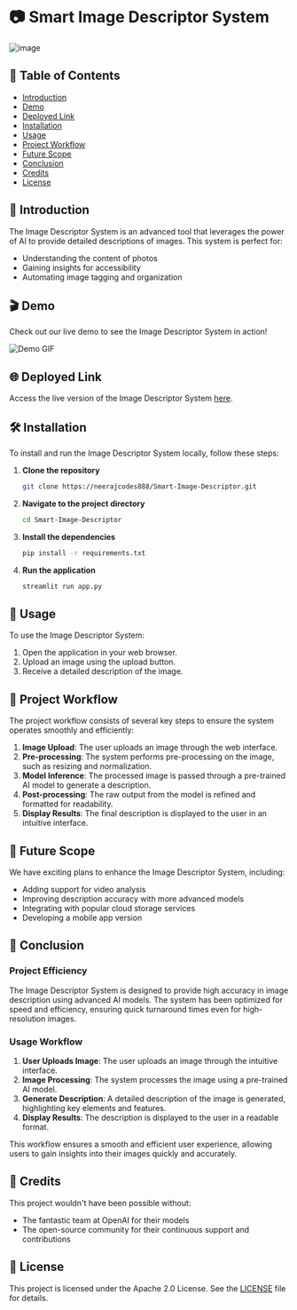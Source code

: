 # 📷 Smart Image Descriptor System

![image](https://github.com/neerajcodes888/Smart-Image-Descriptor/assets/98253646/b28a1118-098a-4271-9676-f0ebeb8385c5)


## 📜 Table of Contents
- [Introduction](#introduction)
- [Demo](#demo)
- [Deployed Link](#deployed-link)
- [Installation](#installation)
- [Usage](#usage)
- [Project Workflow](#project-workflow)
- [Future Scope](#future-scope)
- [Conclusion](#conclusion)
- [Credits](#credits)
- [License](#license)

## 🌟 Introduction
The Image Descriptor System is an advanced tool that leverages the power of AI to provide detailed descriptions of images. This system is perfect for:
- Understanding the content of photos
- Gaining insights for accessibility
- Automating image tagging and organization

## 🎬 Demo
Check out our live demo to see the Image Descriptor System in action!

![Demo GIF](image_describe.gif)

## 🌐 Deployed Link
Access the live version of the Image Descriptor System [here](https://smart-image-descriptor.onrender.com/).

## 🛠️ Installation
To install and run the Image Descriptor System locally, follow these steps:

1. **Clone the repository**
    ```bash
    git clone https://neerajcodes888/Smart-Image-Descriptor.git
    ```
2. **Navigate to the project directory**
    ```bash
    cd Smart-Image-Descriptor
    ```
3. **Install the dependencies**
    ```bash
    pip install -r requirements.txt
    ```
4. **Run the application**
    ```bash
    streamlit run app.py
    ```

## 🚀 Usage
To use the Image Descriptor System:

1. Open the application in your web browser.
2. Upload an image using the upload button.
3. Receive a detailed description of the image.

## 🔄 Project Workflow
The project workflow consists of several key steps to ensure the system operates smoothly and efficiently:

1. **Image Upload**: The user uploads an image through the web interface.
2. **Pre-processing**: The system performs pre-processing on the image, such as resizing and normalization.
3. **Model Inference**: The processed image is passed through a pre-trained AI model to generate a description.
4. **Post-processing**: The raw output from the model is refined and formatted for readability.
5. **Display Results**: The final description is displayed to the user in an intuitive interface.


## 🚀 Future Scope
We have exciting plans to enhance the Image Descriptor System, including:
- Adding support for video analysis
- Improving description accuracy with more advanced models
- Integrating with popular cloud storage services
- Developing a mobile app version

## 🎉 Conclusion
### Project Efficiency
The Image Descriptor System is designed to provide high accuracy in image description using advanced AI models. The system has been optimized for speed and efficiency, ensuring quick turnaround times even for high-resolution images. 

### Usage Workflow
1. **User Uploads Image**: The user uploads an image through the intuitive interface.
2. **Image Processing**: The system processes the image using a pre-trained AI model.
3. **Generate Description**: A detailed description of the image is generated, highlighting key elements and features.
4. **Display Results**: The description is displayed to the user in a readable format.

This workflow ensures a smooth and efficient user experience, allowing users to gain insights into their images quickly and accurately.

## 🙏 Credits
This project wouldn't have been possible without:
- The fantastic team at OpenAI for their models
- The open-source community for their continuous support and contributions

## 📄 License
This project is licensed under the Apache 2.0 License. See the [LICENSE](https://github.com/neerajcodes888/Smart-Image-Descriptor/blob/main/LICENSE) file for details.
